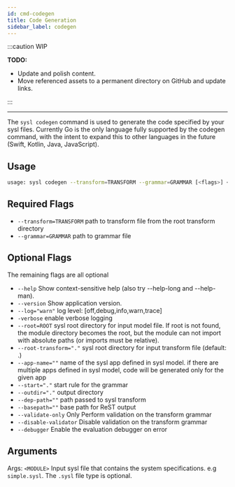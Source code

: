 ```yaml
---
id: cmd-codegen
title: Code Generation
sidebar_label: codegen
---
```


:::caution
WIP

**TODO:**

- Update and polish content.
- Move referenced assets to a permanent directory on GitHub and update links.

:::

---

The `sysl codegen` command is used to generate the code specified by your sysl files. Currently Go is the only language fully supported by the codegen command, with the intent to expand this to other languages in the future (Swift, Kotlin, Java, JavaScript).

## Usage

```bash
usage: sysl codegen --transform=TRANSFORM --grammar=GRAMMAR [<flags>] <MODULE>
```

## Required Flags

- `--transform=TRANSFORM` path to transform file from the root transform directory
- `--grammar=GRAMMAR` path to grammar file

## Optional Flags

The remaining flags are all optional

- `--help` Show context-sensitive help (also try --help-long and --help-man).
- `--version` Show application version.
- `--log="warn"` log level: [off,debug,info,warn,trace]
- `-verbose` enable verbose logging
- `--root=ROOT` sysl root directory for input model file. If root is not found, the module directory becomes the root, but the module can not import with absolute paths (or imports must be relative).
- `--root-transform="."` sysl root directory for input transform file (default: .)
- `--app-name=""` name of the sysl app defined in sysl model. if there are multiple apps defined in sysl model, code will be generated only for the given app
- `--start="."` start rule for the grammar
- `--outdir="."` output directory
- `--dep-path=""` path passed to sysl transform
- `--basepath=""` base path for ReST output
- `--validate-only` Only Perform validation on the transform grammar
- `--disable-validator` Disable validation on the transform grammar
- `--debugger` Enable the evaluation debugger on error

## Arguments

Args:
`<MODULE>` Input sysl file that contains the system specifications. e.g `simple.sysl`. The `.sysl` file type is optional.
